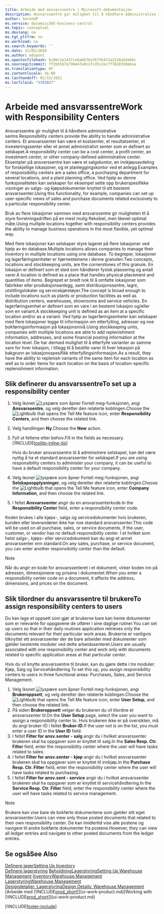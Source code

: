 ```yaml
---
title: Arbeide med ansvarssentre | Microsoft-dokumentasjon
description: Ansvarssentre gir mulighet til å håndtere administrative sentre. Et ansvarssenter kan være et kostsenter, et resultatsenter, et investeringssenter eller et annet administrativt senter som er definert av selskapet.
author: SorenGP
ms.service: dynamics365-business-central
ms.topic: conceptual
ms.devlang: na
ms.tgt_pltfrm: na
ms.workload: na
ms.search.keywords: ''
ms.date: 11/03/2020
ms.author: edupont
ms.openlocfilehash: bc06c1e143fce8a667ba7675b472a1518a54ebbc
ms.sourcegitcommit: ff2b55b7e790447e0c1fcd5c2ec7f7610338ebaa
ms.translationtype: HT
ms.contentlocale: nb-NO
ms.lasthandoff: 02/15/2021
ms.locfileid: "5393027"
---
```

# <a name="work-with-responsibility-centers"></a><span data-ttu-id="7dbc0-104">Arbeide med ansvarssentre</span><span class="sxs-lookup"><span data-stu-id="7dbc0-104">Work with Responsibility Centers</span></span>

<span data-ttu-id="7dbc0-105">Ansvarssentre gir mulighet til å håndtere administrative sentre.</span><span class="sxs-lookup"><span data-stu-id="7dbc0-105">Responsibility centers provide the ability to handle administrative centers.</span></span> <span data-ttu-id="7dbc0-106">Et ansvarssenter kan være et kostsenter, et resultatsenter, et investeringssenter eller et annet administrativt senter som er definert av selskapet.</span><span class="sxs-lookup"><span data-stu-id="7dbc0-106">A responsibility center can be a cost center, a profit center, an investment center, or other company-defined administrative center.</span></span> <span data-ttu-id="7dbc0-107">Eksempler på ansvarssentre kan være et salgskontor, en innkjøpsavdeling for forskjellige lokasjoner, og et planleggingskontor ved et anlegg.</span><span class="sxs-lookup"><span data-stu-id="7dbc0-107">Examples of responsibility centers are a sales office, a purchasing department for several locations, and a plant planning office.</span></span> <span data-ttu-id="7dbc0-108">Ved hjelp av denne funksjonaliteten kan selskaper for eksempel sette opp brukerspesifikke visninger av salgs- og kjøpsdokumenter knyttet til ett bestemt ansvarssenter.</span><span class="sxs-lookup"><span data-stu-id="7dbc0-108">Using this functionality, for example, companies can set up user-specific views of sales and purchase documents related exclusively to a particular responsibility center.</span></span>  

<span data-ttu-id="7dbc0-109">Bruk av flere lokasjoner sammen med ansvarssentre gir muligheten til å styre forretningsdriften på en mest mulig fleksibel, men likevel optimal måte.</span><span class="sxs-lookup"><span data-stu-id="7dbc0-109">Using multiple locations together with responsibility centers provides the ability to manage business operations in the most flexible, yet optimal way.</span></span>

<span data-ttu-id="7dbc0-110">Med flere lokasjoner kan selskaper styre lageret på flere lokasjoner ved hjelp av én database.</span><span class="sxs-lookup"><span data-stu-id="7dbc0-110">Multiple locations allows companies to manage their inventory in multiple locations using one database.</span></span> <span data-ttu-id="7dbc0-111">To begreper, lokasjoner og lagerføringsenheter er hjørnesteinene i denne granulen.</span><span class="sxs-lookup"><span data-stu-id="7dbc0-111">Two concepts, locations and stockkeeping units, are the cornerstones of this granule.</span></span> <span data-ttu-id="7dbc0-112">En lokasjon er definert som et sted som håndterer fysisk plassering og antall varer.</span><span class="sxs-lookup"><span data-stu-id="7dbc0-112">A location is defined as a place that handles physical placement and quantities of items.</span></span> <span data-ttu-id="7dbc0-113">Begrepet er bredt nok til å omfatte lokasjoner som fabrikker eller produksjonsanlegg, samt distribusjonssentre, lagre, utstillingslokaler og servicekjøretøyer.</span><span class="sxs-lookup"><span data-stu-id="7dbc0-113">The concept is broad enough to include locations such as plants or production facilities as well as distribution centers, warehouses, showrooms and service vehicles.</span></span> <span data-ttu-id="7dbc0-114">En lagerføringsenhet er definert som en vare i en bestemt lokasjon og/eller som en variant.</span><span class="sxs-lookup"><span data-stu-id="7dbc0-114">A stockkeeping unit is defined as an item at a specific location and/or as a variant.</span></span> <span data-ttu-id="7dbc0-115">Ved hjelp av lagerføringsenheter kan selskaper med flere lokasjoner legge til informasjon om etterfylling, adresser og noe bokføringsinformasjon på lokasjonsnivå.</span><span class="sxs-lookup"><span data-stu-id="7dbc0-115">Using stockkeeping units, companies with multiple locations are able to add replenishment information, addresses, and some financial posting information at the location level.</span></span> <span data-ttu-id="7dbc0-116">De har dermed mulighet til å etterfylle varianter av samme vare for hver lokasjon, i tillegg til å bestille varer til hver lokasjon på bakgrunn av lokasjonsspesifikk etterfyllingsinformasjon.</span><span class="sxs-lookup"><span data-stu-id="7dbc0-116">As a result, they have the ability to replenish variants of the same item for each location as well as to order items for each location on the basis of location-specific replenishment information.</span></span>  

## <a name="to-set-up-a-responsibility-center"></a><span data-ttu-id="7dbc0-117">Slik definerer du ansvarssentre</span><span class="sxs-lookup"><span data-stu-id="7dbc0-117">To set up a responsibility center</span></span>

1. <span data-ttu-id="7dbc0-118">Velg ikonet ![Lyspære som åpner Fortell meg-funksjonen](media/ui-search/search_small.png "Fortell hva du vil gjøre"), angi **Ansvarssentre**, og velg deretter den relaterte koblingen.</span><span class="sxs-lookup"><span data-stu-id="7dbc0-118">Choose the ![Lightbulb that opens the Tell Me feature](media/ui-search/search_small.png "Tell me what you want to do") icon, enter **Responsibility Centers**, and then choose the related link.</span></span>  
2. <span data-ttu-id="7dbc0-119">Velg handlingen **Ny**.</span><span class="sxs-lookup"><span data-stu-id="7dbc0-119">Choose the **New** action.</span></span>  
3. <span data-ttu-id="7dbc0-120">Fyll ut feltene etter behov.</span><span class="sxs-lookup"><span data-stu-id="7dbc0-120">Fill in the fields as necessary.</span></span> [!INCLUDE[tooltip-inline-tip](includes/tooltip-inline-tip_md.md)]  

    <span data-ttu-id="7dbc0-121">Hvis du bruker ansvarssentre til å administrere selskapet, kan det være nyttig å ha et standard ansvarssenter for selskapet.</span><span class="sxs-lookup"><span data-stu-id="7dbc0-121">If you are using responsibility centers to administer your company, it can be useful to have a default responsibility center for your company.</span></span>
4. <span data-ttu-id="7dbc0-122">Velg ikonet ![lyspære som åpner Fortell meg-funksjonen](media/ui-search/search_small.png "Fortell hva du vil gjøre"), angi **Selskapsopplysninger**, og velg deretter den relaterte koblingen.</span><span class="sxs-lookup"><span data-stu-id="7dbc0-122">Choose the ![Lightbulb that opens the Tell Me feature](media/ui-search/search_small.png "Tell me what you want to do") icon, enter **Company Information**, and then choose the related link.</span></span>
5. <span data-ttu-id="7dbc0-123">I feltet **Ansvarssenter** angir du en ansvarssenterkode.</span><span class="sxs-lookup"><span data-stu-id="7dbc0-123">In the **Responsibility Center** field, enter a responsibility center code.</span></span>

<span data-ttu-id="7dbc0-124">Koden brukes i alle kjøps-, salgs og servicedokumenter hvis brukeren, kunden eller leverandøren ikke har noe standard ansvarssenter.</span><span class="sxs-lookup"><span data-stu-id="7dbc0-124">This code will be used on all purchase, sales, or service documents, if the user, customer, or vendor has no default responsibility center.</span></span> <span data-ttu-id="7dbc0-125">I et hvilket som helst salgs-, kjøps- eller servicedokument kan du angi et annet ansvarssenter enn standard.</span><span class="sxs-lookup"><span data-stu-id="7dbc0-125">On any sales, purchase, or service document, you can enter another responsibility center than the default.</span></span>

> [!NOTE]  
> <span data-ttu-id="7dbc0-126">Når du angir en kode for ansvarssenteret i et dokument, virker koden inn på adressen, dimensjonene og prisene i dokumentet.</span><span class="sxs-lookup"><span data-stu-id="7dbc0-126">When you enter a responsibility center code on a document, it affects the address, dimensions, and prices on the document.</span></span>  

## <a name="to-assign-responsibility-centers-to-users"></a><span data-ttu-id="7dbc0-127">Slik tilordner du ansvarssentre til brukere</span><span class="sxs-lookup"><span data-stu-id="7dbc0-127">To assign responsibility centers to users</span></span>

<span data-ttu-id="7dbc0-128">Du kan lage et oppsett som gjør at brukerne bare kan hente dokumenter som er relevante for oppgavene de utfører i sine daglige rutiner.</span><span class="sxs-lookup"><span data-stu-id="7dbc0-128">You can set up users so that in their daily routines application retrieves only the documents relevant for their particular work areas.</span></span> <span data-ttu-id="7dbc0-129">Brukerne er vanligvis tilknyttet ett ansvarssenter der de bare arbeider med dokumenter som gjelder bestemte moduler ved dette arbeidssenteret.</span><span class="sxs-lookup"><span data-stu-id="7dbc0-129">Users are usually associated with one responsibility center and work only with documents related to specific application areas at that particular center.</span></span>  

<span data-ttu-id="7dbc0-130">Hvis du vil knytte ansvarssentre til bruker, kan du gjøre dette i tre moduler: Kjøp, Salg og Servicehåndtering.</span><span class="sxs-lookup"><span data-stu-id="7dbc0-130">To set this up, you assign responsibility centers to users in three functional areas: Purchases, Sales, and Service Management.</span></span>  

1. <span data-ttu-id="7dbc0-131">Velg ikonet ![lyspære som åpner Fortell meg-funksjonen](media/ui-search/search_small.png "Fortell hva du vil gjøre"), angi **Brukeroppsett**, og velg deretter den relaterte koblingen.</span><span class="sxs-lookup"><span data-stu-id="7dbc0-131">Choose the ![Lightbulb that opens the Tell Me feature](media/ui-search/search_small.png "Tell me what you want to do") icon, enter **User Setup**, and then choose the related link.</span></span>  
2. <span data-ttu-id="7dbc0-132">På siden **Brukeroppsett** velger du brukeren du vil tilordne et ansvarssenter til.</span><span class="sxs-lookup"><span data-stu-id="7dbc0-132">On the **User Setup** page, select the user you want to assign a responsibility center to.</span></span> <span data-ttu-id="7dbc0-133">Hvis brukeren ikke er på oversikten, må du angi bruker-ID i feltet **Bruker-ID**.</span><span class="sxs-lookup"><span data-stu-id="7dbc0-133">If the user not is on the list, you must enter a user ID in the **User ID** field.</span></span>  
3. <span data-ttu-id="7dbc0-134">I feltet **Filter for ansv.senter - salg** angir du i hvilket ansvarssenter brukeren skal ha oppgaver som er knyttet til salg.</span><span class="sxs-lookup"><span data-stu-id="7dbc0-134">In the **Sales Resp. Ctr. Filter** field, enter the responsibility center where the user will have tasks related to sales.</span></span>  
4. <span data-ttu-id="7dbc0-135">I feltet **Filter for ansv.senter - kjøp** angir du i hvilket ansvarssenter brukeren skal ha oppgaver som er knyttet til innkjøp.</span><span class="sxs-lookup"><span data-stu-id="7dbc0-135">In the **Purchase Resp. Ctr. Filter** field, enter the responsibility center where the user will have tasks related to purchasing.</span></span>  
5. <span data-ttu-id="7dbc0-136">I feltet **Filter for ansv.sent - service** angir du i hvilket ansvarssenter brukeren skal ha oppgaver som er knyttet til servicehåndtering.</span><span class="sxs-lookup"><span data-stu-id="7dbc0-136">In the **Service Resp. Ctr. Filter** field, enter the responsibility center where the user will have tasks related to service management.</span></span>  

> [!NOTE]  
> <span data-ttu-id="7dbc0-137">Brukere kan vise bare de bokførte dokumentene som gjelder sitt eget ansvarssenter.</span><span class="sxs-lookup"><span data-stu-id="7dbc0-137">Users can view only those posted documents that related to their own responsibility center.</span></span> <span data-ttu-id="7dbc0-138">De kan imidlertid vise alle postene og navigere til andre bokførte dokumenter fra postene.</span><span class="sxs-lookup"><span data-stu-id="7dbc0-138">However, they can view all ledger entries and navigate to other posted documents from the ledger entries.</span></span>

## <a name="see-also"></a><span data-ttu-id="7dbc0-139">Se også</span><span class="sxs-lookup"><span data-stu-id="7dbc0-139">See Also</span></span>

[<span data-ttu-id="7dbc0-140">Definere lager</span><span class="sxs-lookup"><span data-stu-id="7dbc0-140">Setting Up Inventory</span></span>](inventory-setup-inventory.md)  
<span data-ttu-id="7dbc0-141">[Definere lagerstyring](warehouse-setup-warehouse.md)
[Beholdning](inventory-manage-inventory.md)[Lagerstyring](warehouse-manage-warehouse.md)</span><span class="sxs-lookup"><span data-stu-id="7dbc0-141">[Setting Up Warehouse Management](warehouse-setup-warehouse.md)
[Inventory](inventory-manage-inventory.md)[Warehouse Management](warehouse-manage-warehouse.md)</span></span>  
[<span data-ttu-id="7dbc0-142">Lagerstyring</span><span class="sxs-lookup"><span data-stu-id="7dbc0-142">Warehouse Management</span></span>](warehouse-manage-warehouse.md)  
[<span data-ttu-id="7dbc0-143">Designdetaljer: Lagerstyring</span><span class="sxs-lookup"><span data-stu-id="7dbc0-143">Design Details: Warehouse Management</span></span>](design-details-warehouse-management.md)  
<span data-ttu-id="7dbc0-144">[Arbeide med [!INCLUDE[prod_short](includes/prod_short.md)]](ui-work-product.md)</span><span class="sxs-lookup"><span data-stu-id="7dbc0-144">[Working with [!INCLUDE[prod_short](includes/prod_short.md)]](ui-work-product.md)</span></span>  


[!INCLUDE[footer-include](includes/footer-banner.md)]